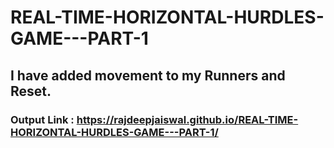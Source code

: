# REAL-TIME-HORIZONTAL-HURDLES-GAME---PART-1

## I have added movement to my Runners and Reset.

### Output Link : https://rajdeepjaiswal.github.io/REAL-TIME-HORIZONTAL-HURDLES-GAME---PART-1/
